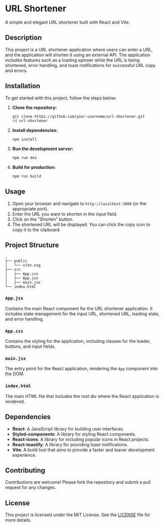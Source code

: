 # URL Shortener

A simple and elegant URL shortener built with React and Vite.

## Description

This project is a URL shortener application where users can enter a URL, and the application will shorten it using an external API. The application includes features such as a loading spinner while the URL is being shortened, error handling, and toast notifications for successful URL copy and errors.

## Installation

To get started with this project, follow the steps below:

1. **Clone the repository:**
   ```bash
   git clone https://github.com/your-username/url-shortener.git
   cd url-shortener
   ```

2. **Install dependencies:**
   ```bash
   npm install
   ```

3. **Run the development server:**
   ```bash
   npm run dev
   ```

4. **Build for production:**
   ```bash
   npm run build
   ```

## Usage

1. Open your browser and navigate to `http://localhost:3000` (or the appropriate port).
2. Enter the URL you want to shorten in the input field.
3. Click on the "Shorten" button.
4. The shortened URL will be displayed. You can click the copy icon to copy it to the clipboard.

## Project Structure

```plaintext
.
├── public
│   └── vite.svg
├── src
│   ├── App.css
│   ├── App.jsx
│   ├── main.jsx
└── index.html
```

### `App.jsx`

Contains the main React component for the URL shortener application. It includes state management for the input URL, shortened URL, loading state, and error handling.

### `App.css`

Contains the styling for the application, including classes for the loader, buttons, and input fields.

### `main.jsx`

The entry point for the React application, rendering the `App` component into the DOM.

### `index.html`

The main HTML file that includes the root div where the React application is rendered.

## Dependencies

- **React**: A JavaScript library for building user interfaces.
- **Styled-components**: A library for styling React components.
- **React-icons**: A library for including popular icons in React projects.
- **React-toastify**: A library for providing toast notifications.
- **Vite**: A build tool that aims to provide a faster and leaner development experience.

## Contributing

Contributions are welcome! Please fork the repository and submit a pull request for any changes.

## License

This project is licensed under the MIT License. See the [LICENSE](LICENSE) file for more details.